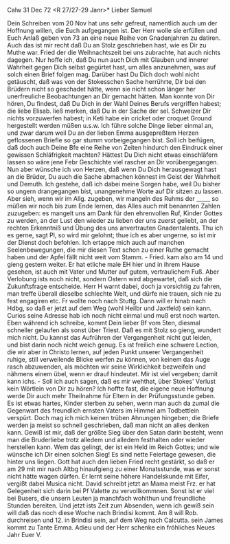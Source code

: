  Calw 31 Dec 72
 <R 27/27-29 Janr>*
Lieber Samuel

Dein Schreiben vom 20 Nov hat uns sehr gefreut, namentlich auch um der Hoffnung willen, die Euch aufgegangen ist. Der Herr wolle sie erfüllen und Euch Anlaß geben von 73 an eine neue Reihe von Gnadenjahren zu datiren. Auch das ist mir recht daß Du an Stolz geschrieben hast, wie es Dir zu Muthe war. Fried der die Weihnachtszeit bei uns zubrachte, hat auch nichts dagegen. Nur hoffe ich, daß Du nun auch Dich mit Glauben und innerer Wahrheit gegen Dich selbst gegürtet hast, um alles anzunehmen, was auf solch einen Brief folgen mag. Darüber hast Du Dich doch wohl nicht getäuscht, daß was von der Stokesschen Sache herrührte, Dir bei den Brüdern nicht so geschadet hätte, wenn sie nicht schon länger her unerfreuliche Beobachtungen an Dir gemacht hätten. Man konnte von Dir hören, Du findest, daß Du Dich in der Wahl Deines Berufs vergriffen habest; die liebe Elisab. ließ merken, daß Du in der Sache der sel. Schweizer Dir nichts vorzuwerfen habest; in Keti habe ein cricket oder croquet Ground hergestellt werden müßen u.s.w. Ich führe solche Dinge lieber einmal an, und zwar darum weil Du an der lieben Emma ausgepreßtem Herzen geflossenen Briefle so gar stumm vorbeigegangen bist. Soll ich beifügen, daß doch auch Deine Bfe eine Reihe von Zeiten hindurch den Eindruck einer gewissen Schläfrigkeit machten? Hättest Du Dich nicht etwas einschläfern lassen so wäre jene Febr Geschichte viel rascher an Dir vorübergegangen. Nun aber wünsche ich von Herzen, daß wenn Du Dich herausgewagt hast an die Brüder, Du auch die Sache abmachen könnest im Geist der Wahrheit und Demuth. Ich gestehe, daß ich dabei meine Sorgen habe, weil Du bisher so ungern drangegangen bist, unangenehme Worte auf Dir sitzen zu lassen. Aber sieh, wenn wir im Allg. zugeben, wir mangeln des Ruhms der _____ so müßen wir noch bis zum Ende lernen, das Alles auch mit benannten Zahlen zuzugeben: es mangelt uns am Dank für den ehrenvollen Ruf, Kinder Gottes zu werden, an der Lust den wieder zu lieben der uns zuerst geliebt, an der rechten Erkenntniß und Übung des uns anvertrauten Gnadentalents. Thu ich es gerne, sagt Pl, so wird mir gelohnt; thue ich es aber ungerne, so ist mir der Dienst doch befohlen. Ich ertappe mich auch auf manchen Seelenbewegungen, die mir diesen Text schon zu einer Ruthe gemacht haben und der Apfel fällt nicht weit vom Stamm. - Fried. kam also am 14 und gieng gestern weiter. Er hat etliche male EH hier und in ihrem Hause gesehen, ist auch mit Vater und Mutter auf gutem, vertraulichem Fuß. Aber Verlobung ists noch nicht, sondern Ostern wird abgewartet, daß sich die Zukunftsfrage entscheide. Herr H warnt dabei, doch ja vorsichtig zu fahren, man treffe überall dieselbe schlechte Welt, und dürfe nie trauen, sich nie zu fest engagiren etc. Fr wollte noch nach Stuttg. Dann will er hinab nach Hdbg, so daß er jetzt auf dem Weg (wohl Heilbr und Jaxtfeld) sein kann. Curios seine Adresse hab ich noch nicht einmal und muß erst noch warten. 
Eben während ich schreibe, kommt Dein lieber Bf vom 5ten, diesmal schneller gelaufen als sonst über Triest. Daß es mit Stolz so gieng, wundert mich nicht. Du kannst das Aufrühren der Vergangenheit nicht gut leiden, und bist darin noch nicht weich genug. Es ist freilich eine schwere Lection, die wir aber in Christo lernen, auf jeden Punkt unserer Vergangenheit ruhige, still verweilende Blicke werfen zu können, von keinem das Auge rasch abzuwenden, als möchten wir seine Wirklichkeit bezweifeln und nähmens einem übel, wenn er drauf hindeutet. Mir ist viel vergeben; damit kann ichs. - Soll ich auch sagen, daß es mir wehthat, über Stokes' Verlust kein Wörtlein von Dir zu hören? Ich hoffte fast, die eigene neue Hoffnung werde Dir auch mehr Theilnahme für Eltern in der Prüfungsstunde geben. Es ist etwas hartes, Kinder sterben zu sehen, wenn man auch da zumal die Gegenwart des freundlich ernsten Vaters im Himmel am Todbettlein verspürt. Doch mag ich mich keinen trüben Ahnungen hingeben; die Briefe werden ja meist so schnell geschrieben, daß man nicht an alles denken kann. Gewiß ist mir, daß der größte Sieg über den Satan darin besteht, wenn man die Bruderliebe trotz alledem und alledem festhalten oder wieder herstellen kann. Wem das gelingt, der ist ein Held im Reich Gottes; und wie wünsche ich Dir einen solchen Sieg! 
Es sind nette Feiertage gewesen, die hinter uns liegen. Gott hat auch den lieben Fried recht gestärkt, so daß er am 29 mit mir nach Altbg hinaufgieng zu einer Monatsstunde, was er sonst nicht hätte wagen dürfen. Er lernt seine höhere Handelskunde mit Eifer, vergißt dabei Musica nicht. David schreibt jetzt an Mama meist Frz. er hat Gelegenheit sich darin bei Pf Valette zu vervollkommnen. Sonst ist er viel bei Busers, die unsern Leuten ja manchfach wohlthun und freundliche Stunden bereiten. Und jetzt ists Zeit zum Absenden, wenn ich gewiß sein will daß das noch diese Woche nach Brindisi kommt. Am 8 will Rob. durchreisen und 12. in Brindisi sein, auf dem Weg nach Calcutta. sein James kommt zu Tante Emma. Adieu und der Herr schenke ein fröhliches Neues Jahr
 Euer V.

